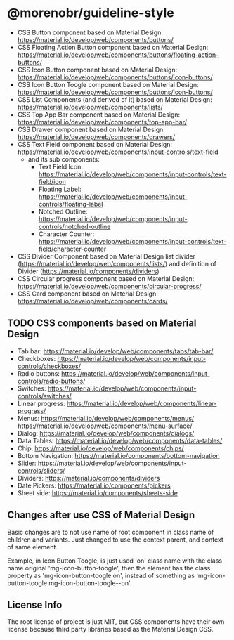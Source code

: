 # @morenobr/guideline-style

- CSS Button component based on Material Design: https://material.io/develop/web/components/buttons/
- CSS Floating Action Button component based on Material Design: https://material.io/develop/web/components/buttons/floating-action-buttons/
- CSS Icon Button component based on Material Design: https://material.io/develop/web/components/buttons/icon-buttons/
- CSS Icon Button Toogle component based on Material Design: https://material.io/develop/web/components/buttons/icon-buttons/
- CSS List Components (and derived of it) based on Material Design: https://material.io/develop/web/components/lists/
- CSS Top App Bar component based on Material Design: https://material.io/develop/web/components/top-app-bar/
- CSS Drawer component based on Material Design: https://material.io/develop/web/components/drawers/
- CSS Text Field component based on Material Design: https://material.io/develop/web/components/input-controls/text-field
  - and its sub components:
    - Text Field Icon: https://material.io/develop/web/components/input-controls/text-field/icon
    - Floating Label: https://material.io/develop/web/components/input-controls/floating-label
    - Notched Outline: https://material.io/develop/web/components/input-controls/notched-outline
    - Character Counter: https://material.io/develop/web/components/input-controls/text-field/character-counter
- CSS Divider Component based on Material Design list divider (https://material.io/develop/web/components/lists/) and definition of Divider (https://material.io/components/dividers)
- CSS Circular progress component based on Material Design: https://material.io/develop/web/components/circular-progress/
- CSS Card component based on Material Design: https://material.io/develop/web/components/cards/

## TODO CSS components based on Material Design

- Tab bar: https://material.io/develop/web/components/tabs/tab-bar/
- Checkboxes: https://material.io/develop/web/components/input-controls/checkboxes/
- Radio buttons: https://material.io/develop/web/components/input-controls/radio-buttons/
- Switches: https://material.io/develop/web/components/input-controls/switches/
- Linear progress: https://material.io/develop/web/components/linear-progress/
- Menus: https://material.io/develop/web/components/menus/
         https://material.io/develop/web/components/menu-surface/
- Dialog: https://material.io/develop/web/components/dialogs/
- Data Tables: https://material.io/develop/web/components/data-tables/
- Chip: https://material.io/develop/web/components/chips/
- Bottom Navigation: https://material.io/components/bottom-navigation
- Slider: https://material.io/develop/web/components/input-controls/sliders/
- Dividers: https://material.io/components/dividers
- Date Pickers: https://material.io/components/pickers
- Sheet side: https://material.io/components/sheets-side

## Changes after use CSS of Material Design

Basic changes are to not use name of root component in class name of children and variants. Just changed to use the context parent, and context of same element.

Example, in Icon Button Toogle, is just used 'on' class name with the class name original 'mg-icon-button-toogle', then the element has the class property as 'mg-icon-button-toogle on', instead of something as 'mg-icon-button-toogle mg-icon-button-toogle--on'.

## License Info

The root license of project is just MIT, but CSS components have their own license because third party libraries based as the Material Design CSS.